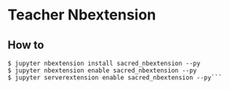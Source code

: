 # Teacher Nbextension

## How to
```$ pip install .
$ jupyter nbextension install sacred_nbextension --py
$ jupyter nbextension enable sacred_nbextension --py
$ jupyter serverextension enable sacred_nbextension --py```
